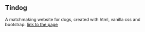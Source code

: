 ## Tindog
A matchmaking website for dogs, created with html, vanilla css and bootstrap.
[link to the page](https://milindsahay.github.io/tindog/)
